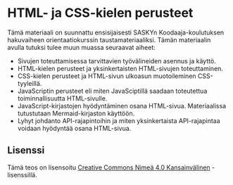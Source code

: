 # HTML- ja CSS-kielen perusteet

Tämä materiaali on suunnattu ensisijaisesti SASKYn Koodaaja-koulutuksen hakuvaiheen orientaatiokurssin taustamateriaaliksi. Tämän materiaalin avulla tutuksi tulee muun muassa seuraavat aiheet:

 - Sivujen toteuttamisessa tarvittavien työvälineiden asennus ja käyttö.
 - HTML-kielen perusteet ja yksinkertaisten HTML-sivujen toteuttaminen.
 - CSS-kielen perusteet ja HTML-sivun ulkoasun muotoileminen CSS-tyyleillä.
 - JavaScriptin perusteet eli miten JavaSciptillä saadaan toteutettua toiminnallisuutta HTML-sivulle.
 - JavaScript-kirjastojen hyödyntäminen osana HTML-sivua. Materiaalissa tutustutaan Mermaid-kirjaston käyttöön.
 - Lyhyt johdanto API-rajapintoihin ja miten yksinkertaista API-rajapintaa voidaan hyödyntää osana HTML-sivua.

## Lisenssi

Tämä teos on lisensoitu <a rel="license" href="http://creativecommons.org/licenses/by/4.0/">Creative Commons Nimeä 4.0 Kansainvälinen</a> -lisenssillä.